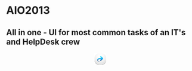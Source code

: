 # AIO2013
## All in one - UI for most common tasks of an IT's and HelpDesk crew
<p align="center">
  <img src="https://github.com/ohadts/AIO2013/blob/master/AIO2013/Resources/tabSC.png" alt="all in one">
</p>
